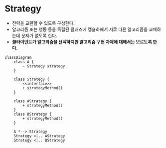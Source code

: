 # Strategy

- 전략을 교환할 수 있도록 구성한다.
- 알고리즘 또는 행동 등을 독립된 클래스에 캡슐화해서 서로 다른 알고리즘을 교체하는데 문제가 없도록 한다.
- **클라이언트가 알고리즘을 선택하지만 알고리즘 구현 자체에 대해서는 모르도록 한다.**

```mermaid
classDiagram
    class A {
        - Strategy strategy
    }
    
    class Strategy {
        <<interface>>
        + strategyMethod()
    }
    
    class AStrategy {
        + strategyMethod()
    }
    class BStrategy {
        + strategyMethod()
    }
    
    A *--> Strategy
    Strategy <|.. AStrategy
    Strategy <|.. BStrategy
```